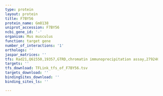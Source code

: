 ```yaml
---
type: protein
layout: protein
title: F7BY56
protein_name: Gm8138
uniprot_accession: F7BY56
ncbi_gene_id: '-'
organism: Mus musculus
function: target gene
number_of_interactions: '1'
orthologs: ''
jaspar_matrices: ''
tfs: Rad21,Q61550,19357,GTRD,chromatin immunoprecipitation assay,27924024%5Buid%5D,No
targets: ''
tfs_download: TFLink_tfs_of_F7BY56.tsv
targets_download: ''
bindingSites_download: ''
binding_sites_ls: ''

---
```

